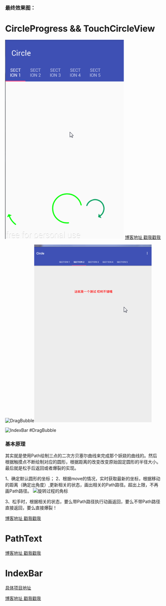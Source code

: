 

### 最终效果图：
# CircleProgress && TouchCircleView
![旋转过程的角标](https://raw.githubusercontent.com/lovejjfg/screenshort/master/progress.gif)
[博客地址 戳我戳我](http://www.jianshu.com/p/98bb533afa9c)

![DragBubble](http://img.blog.csdn.net/20160611125748698)![PathText](https://raw.githubusercontent.com/lovejjfg/screenshort/master/PathTextgif.gif)

![IndexBar](https://raw.githubusercontent.com/lovejjfg/IndexMasterDemo/master/index.gif)
#DragBubble
### 基本原理

其实就是使用Path绘制三点的二次方贝塞尔曲线来完成那个妖娆的曲线的。然后根据触摸点不断绘制对应的圆形，根据距离的改变改变原始固定圆形的半径大小。最后就是松手后返回或者爆裂的实现。

1、确定默认圆形的坐标；
2、根据move的情况，实时获取最新的坐标，根据移动的距离（确定出角度）,更新相关的状态，画出相关的Path路径。超出上限，不再画Path路径。
![旋转过程的角标](http://img.blog.csdn.net/20160611113042129)

3、松手时，根据相关的状态，要么带Path路径执行动画返回，要么不带Path路径直接返回，要么直接爆裂！

[博客地址 戳我戳我](http://blog.csdn.net/lovejjfg/article/details/50990604)

# PathText

[博客地址 戳我戳我](http://www.jianshu.com/p/b655981e6ef9)

# IndexBar

[具体项目地址](https://github.com/lovejjfg/IndexBar)

[博客地址 戳我戳我](http://www.jianshu.com/p/d0d3ae674de8)

